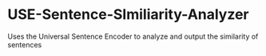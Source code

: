 # USE-Sentence-SImiliarity-Analyzer
Uses the Universal Sentence Encoder to analyze and output the similarity of sentences
